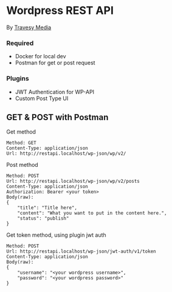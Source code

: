# Wordpress REST API
By [Travesy Media](https://www.youtube.com/watch?v=fFNXWinbgro)

### Required
* Docker for local dev
* Postman for get or post request

### Plugins
* JWT Authentication for WP-API
* Custom Post Type UI

## GET & POST with Postman
Get method
```
Method: GET
Content-Type: application/json
Url: http://restapi.localhost/wp-json/wp/v2/
```
Post method
```
Method: POST
Url: http://restapi.localhost/wp-json/wp/v2/posts
Content-Type: application/json
Authorization: Bearer <your token>
Body(raw): 
{
    "title": "Title here",
    "content": "What you want to put in the content here.",
    "status": "publish"
}
```
Get token method, using plugin jwt auth
```
Method: POST
Url: http://restapi.localhost/wp-json/jwt-auth/v1/token
Content-Type: application/json
Body(raw): 
{
    "username": "<your wordpress username>",
    "password": "<your wordpress password>"
}
```
